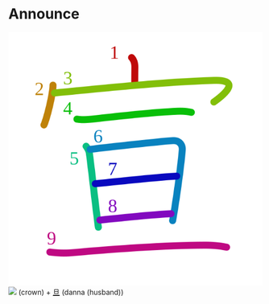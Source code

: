 # Announce
![宣](../kanji-colorize/5ba3.svg)
![](https://www.kanjidamage.com/assets/radsmall/crown-8ef5ecce0608dafcb65383fca482342b426aa51393f24254287b0012d7fff3bc.jpg) (crown) + [旦](旦.md) (danna (husband)) 